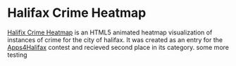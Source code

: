 Halifax Crime Heatmap 
==============

[Halifix Crime Heatmap](http://www.crimeheatmap.ca/) is an HTML5 animated heatmap visualization of instances of crime for the city of halifax. It was created as an entry for the [Apps4Halifax](http://www.apps4halifax.ca/) contest and recieved second place in its category.
some more testing

